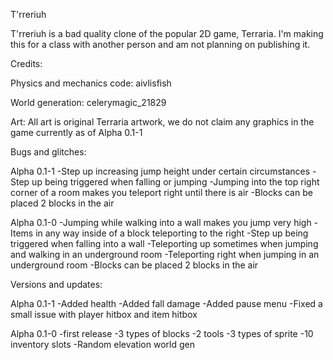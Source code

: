 T'rreriuh

T'rreriuh is a bad quality clone of the popular 2D game, Terraria. I'm making this for a class with another person and am not planning on publishing it.

Credits:

Physics and mechanics code: aivlisfish

World generation: celerymagic_21829

Art: All art is original Terraria artwork, we do not claim any graphics in the game currently as of Alpha 0.1-1

Bugs and glitches:

Alpha 0.1-1
-Step up increasing jump height under certain circumstances 
-Step up being triggered when falling or jumping
-Jumping into the top right corner of a room makes you teleport right until there is air
-Blocks can be placed 2 blocks in the air

Alpha 0.1-0
-Jumping while walking into a wall makes you jump very high
-Items in any way inside of a block teleporting to the right
-Step up being triggered when falling into a wall
-Teleporting up sometimes when jumping and walking in an underground room
-Teleporting right when jumping in an underground room
-Blocks can be placed 2 blocks in the air

Versions and updates:

Alpha 0.1-1
-Added health
-Added fall damage
-Added pause menu
-Fixed a small issue with player hitbox and item hitbox

Alpha 0.1-0
-first release
-3 types of blocks
-2 tools
-3 types of sprite
-10 inventory slots
-Random elevation world gen
